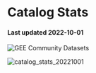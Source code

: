 # Catalog Stats

#### Last updated 2022-10-01

![GEE Community Datasets](https://img.shields.io/endpoint?url=https://gist.githubusercontent.com/samapriya/34bc0c1280d475d3a69e3b60a706226e/raw/community.json)

![catalog_stats_20221001](https://user-images.githubusercontent.com/6677629/193621445-0533b08d-eae6-46a3-b23a-99a822af4468.PNG)
